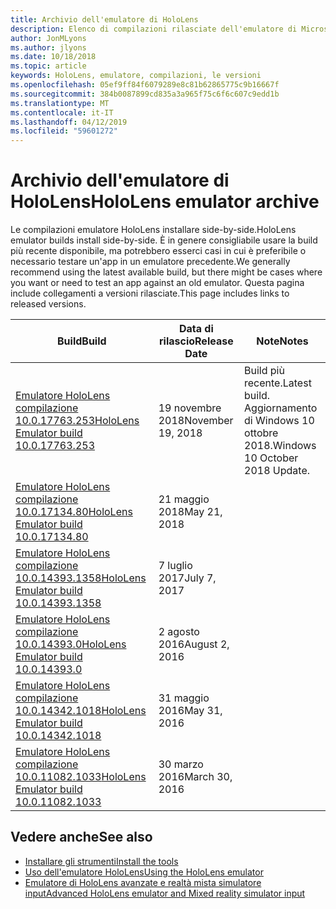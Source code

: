 ```yaml
---
title: Archivio dell'emulatore di HoloLens
description: Elenco di compilazioni rilasciate dell'emulatore di Microsoft HoloLens.
author: JonMLyons
ms.author: jlyons
ms.date: 10/18/2018
ms.topic: article
keywords: HoloLens, emulatore, compilazioni, le versioni
ms.openlocfilehash: 05ef9ff84f6079289e8c81b62865775c9b16667f
ms.sourcegitcommit: 384b0087899cd835a3a965f75c6f6c607c9edd1b
ms.translationtype: MT
ms.contentlocale: it-IT
ms.lasthandoff: 04/12/2019
ms.locfileid: "59601272"
---
```

# <a name="hololens-emulator-archive"></a><span data-ttu-id="45736-104">Archivio dell'emulatore di HoloLens</span><span class="sxs-lookup"><span data-stu-id="45736-104">HoloLens emulator archive</span></span>

<span data-ttu-id="45736-105">Le compilazioni emulatore HoloLens installare side-by-side.</span><span class="sxs-lookup"><span data-stu-id="45736-105">HoloLens emulator builds install side-by-side.</span></span> <span data-ttu-id="45736-106">È in genere consigliabile usare la build più recente disponibile, ma potrebbero esserci casi in cui è preferibile o necessario testare un'app in un emulatore precedente.</span><span class="sxs-lookup"><span data-stu-id="45736-106">We generally recommend using the latest available build, but there might be cases where you want or need to test an app against an old emulator.</span></span> <span data-ttu-id="45736-107">Questa pagina include collegamenti a versioni rilasciate.</span><span class="sxs-lookup"><span data-stu-id="45736-107">This page includes links to released versions.</span></span>

|  <span data-ttu-id="45736-108">Build</span><span class="sxs-lookup"><span data-stu-id="45736-108">Build</span></span> |  <span data-ttu-id="45736-109">Data di rilascio</span><span class="sxs-lookup"><span data-stu-id="45736-109">Release Date</span></span> |  <span data-ttu-id="45736-110">Note</span><span class="sxs-lookup"><span data-stu-id="45736-110">Notes</span></span> | 
|----------|----------|----------|
|  [<span data-ttu-id="45736-111">Emulatore HoloLens compilazione 10.0.17763.253</span><span class="sxs-lookup"><span data-stu-id="45736-111">HoloLens Emulator build 10.0.17763.253</span></span>](https://go.microsoft.com/fwlink/?linkid=2065980) | <span data-ttu-id="45736-112">19 novembre 2018</span><span class="sxs-lookup"><span data-stu-id="45736-112">November 19, 2018</span></span> | <span data-ttu-id="45736-113">Build più recente.</span><span class="sxs-lookup"><span data-stu-id="45736-113">Latest build.</span></span> <span data-ttu-id="45736-114">Aggiornamento di Windows 10 ottobre 2018.</span><span class="sxs-lookup"><span data-stu-id="45736-114">Windows 10 October 2018 Update.</span></span> |
|  [<span data-ttu-id="45736-115">Emulatore HoloLens compilazione 10.0.17134.80</span><span class="sxs-lookup"><span data-stu-id="45736-115">HoloLens Emulator build 10.0.17134.80</span></span>](https://go.microsoft.com/fwlink/?linkid=874531) | <span data-ttu-id="45736-116">21 maggio 2018</span><span class="sxs-lookup"><span data-stu-id="45736-116">May 21, 2018</span></span> | 
|  [<span data-ttu-id="45736-117">Emulatore HoloLens compilazione 10.0.14393.1358</span><span class="sxs-lookup"><span data-stu-id="45736-117">HoloLens Emulator build 10.0.14393.1358</span></span>](https://go.microsoft.com/fwlink/?linkid=852626) |  <span data-ttu-id="45736-118">7 luglio 2017</span><span class="sxs-lookup"><span data-stu-id="45736-118">July 7, 2017</span></span> |
|  [<span data-ttu-id="45736-119">Emulatore HoloLens compilazione 10.0.14393.0</span><span class="sxs-lookup"><span data-stu-id="45736-119">HoloLens Emulator build 10.0.14393.0</span></span>](http://go.microsoft.com/fwlink/?LinkID=823018) |  <span data-ttu-id="45736-120">2 agosto 2016</span><span class="sxs-lookup"><span data-stu-id="45736-120">August 2, 2016</span></span> |
|  [<span data-ttu-id="45736-121">Emulatore HoloLens compilazione 10.0.14342.1018</span><span class="sxs-lookup"><span data-stu-id="45736-121">HoloLens Emulator build 10.0.14342.1018</span></span>](http://go.microsoft.com/fwlink/?LinkID=823018) |  <span data-ttu-id="45736-122">31 maggio 2016</span><span class="sxs-lookup"><span data-stu-id="45736-122">May 31, 2016</span></span> |
|  [<span data-ttu-id="45736-123">Emulatore HoloLens compilazione 10.0.11082.1033</span><span class="sxs-lookup"><span data-stu-id="45736-123">HoloLens Emulator build 10.0.11082.1033</span></span>](http://go.microsoft.com/fwlink/?LinkID=724053) |  <span data-ttu-id="45736-124">30 marzo 2016</span><span class="sxs-lookup"><span data-stu-id="45736-124">March 30, 2016</span></span> |

## <a name="see-also"></a><span data-ttu-id="45736-125">Vedere anche</span><span class="sxs-lookup"><span data-stu-id="45736-125">See also</span></span>
* [<span data-ttu-id="45736-126">Installare gli strumenti</span><span class="sxs-lookup"><span data-stu-id="45736-126">Install the tools</span></span>](install-the-tools.md)
* [<span data-ttu-id="45736-127">Uso dell'emulatore HoloLens</span><span class="sxs-lookup"><span data-stu-id="45736-127">Using the HoloLens emulator</span></span>](using-the-hololens-emulator.md)
* [<span data-ttu-id="45736-128">Emulatore di HoloLens avanzate e realtà mista simulatore input</span><span class="sxs-lookup"><span data-stu-id="45736-128">Advanced HoloLens emulator and Mixed reality simulator input</span></span>](advanced-hololens-emulator-and-mixed-reality-simulator-input.md)
